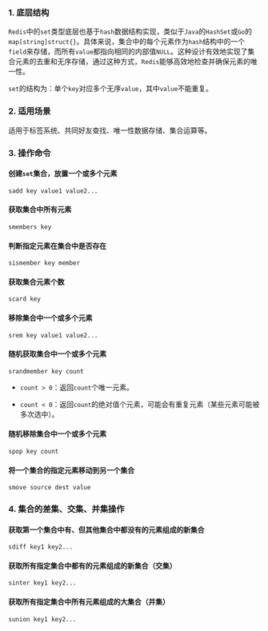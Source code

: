 ### 1. 底层结构

`Redis`中的`set`类型底层也基于`hash`数据结构实现，类似于`Java`的`HashSet`或`Go`的`map[string]struct{}`。具体来说，集合中的每个元素作为`hash`结构中的一个`field`来存储，而所有`value`都指向相同的内部值`NULL`。这种设计有效地实现了集合元素的去重和无序存储，通过这种方式，`Redis`能够高效地检查并确保元素的唯一性。

`set`的结构为：单个`key`对应多个无序`value`，其中`value`不能重复。

### 2. 适用场景

适用于标签系统、共同好友查找、唯一性数据存储、集合运算等。

### 3. 操作命令

#### 创建`set`集合，放置一个或多个元素

```shell
sadd key value1 value2...
```

#### 获取集合中所有元素

```shell
smembers key
```

#### 判断指定元素在集合中是否存在

```shell
sismember key member
```

#### 获取集合元素个数

```shell
scard key
```

#### 移除集合中一个或多个元素

```shell
srem key value1 value2...
```

#### 随机获取集合中一个或多个元素

```shell
srandmember key count
```

- `count > 0`：返回`count`个唯一元素。

- `count < 0`：返回`count`的绝对值个元素，可能会有重复元素（某些元素可能被多次选中）。

#### 随机移除集合中一个或多个元素

```shell
spop key count
```

#### 将一个集合的指定元素移动到另一个集合

```shell
smove source dest value
```

### 4. 集合的差集、交集、并集操作

#### 获取第一个集合中有、但其他集合中都没有的元素组成的新集合

```shell
sdiff key1 key2...
```

#### 获取所有指定集合中都有的元素组成的新集合（交集）

```shell
sinter key1 key2...
```

#### 获取所有指定集合中所有元素组成的大集合（并集）

```shell
sunion key1 key2...
```
